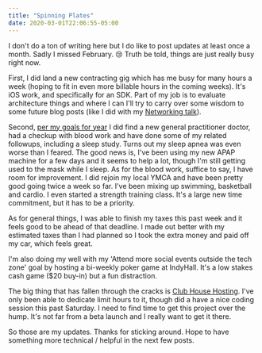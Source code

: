 ```yaml
---
title: "Spinning Plates"
date: 2020-03-01T22:06:55-05:00
---
```


I don't do a ton of writing here but I do like to post updates at least once a month. Sadly I missed February. 😢 Truth be told, things are just really busy right now.

First, I did land a new contracting gig which has me busy for many hours a week (hoping to fit in even more billable hours in the coming weeks). It's iOS work, and specifically for an SDK. Part of my job is to evaluate architecture things and where I can I'll try to carry over some wisdom to some future blog posts (like I did with my [Networking talk](http://mikezornek.com/posts/2019/1/designing-a-modern-swift-network-stack-video-and-slides/)).

Second, [per my goals for year](http://mikezornek.com/posts/2020/1/2019-accomplishments-and-2020-goals/) I did find a new general practitioner doctor, had a checkup with blood work and have done some of my related followups, including a sleep study. Turns out my sleep apnea was even worse than I feared. The good news is, I've been using my new APAP machine for a few days and it seems to help a lot, though I'm still getting used to the mask while I sleep. As for the blood work, suffice to say, I have room for improvement. I did rejoin my local YMCA and have been pretty good going twice a week so far. I've been mixing up swimming, basketball and cardio. I even started a strength training class. It's a large new time commitment, but it has to be a priority.

As for general things, I was able to finish my taxes this past week and it feels good to be ahead of that deadline. I made out better with my estimated taxes than I had planned so I took the extra money and paid off my car, which feels great.

I'm also doing my well with my 'Attend more social events outside the tech zone' goal by hosting a bi-weekly poker game at IndyHall. It's a low stakes cash game ($20 buy-in) but a fun distraction.

The big thing that has fallen through the cracks is [Club House Hosting](/projects/guildflow/). I've only been able to dedicate limit hours to it, though did a have a nice coding session this past Saturday. I need to find time to get this project over the hump. It's not far from a beta launch and I really want to get it there.

So those are my updates. Thanks for sticking around. Hope to have something more technical / helpful in the next few posts.
